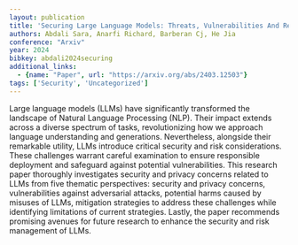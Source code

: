 ```yaml
---
layout: publication
title: 'Securing Large Language Models: Threats, Vulnerabilities And Responsible Practices'
authors: Abdali Sara, Anarfi Richard, Barberan Cj, He Jia
conference: "Arxiv"
year: 2024
bibkey: abdali2024securing
additional_links:
  - {name: "Paper", url: "https://arxiv.org/abs/2403.12503"}
tags: ['Security', 'Uncategorized']
---
```

Large language models (LLMs) have significantly transformed the landscape of
Natural Language Processing (NLP). Their impact extends across a diverse
spectrum of tasks, revolutionizing how we approach language understanding and
generations. Nevertheless, alongside their remarkable utility, LLMs introduce
critical security and risk considerations. These challenges warrant careful
examination to ensure responsible deployment and safeguard against potential
vulnerabilities. This research paper thoroughly investigates security and
privacy concerns related to LLMs from five thematic perspectives: security and
privacy concerns, vulnerabilities against adversarial attacks, potential harms
caused by misuses of LLMs, mitigation strategies to address these challenges
while identifying limitations of current strategies. Lastly, the paper
recommends promising avenues for future research to enhance the security and
risk management of LLMs.
